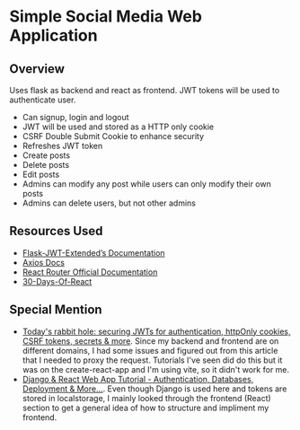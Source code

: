 # Simple Social Media Web Application

## Overview
Uses flask as backend and react as frontend. JWT tokens will be used to authenticate user.
- Can signup, login and logout
- JWT will be used and stored as a HTTP only cookie
- CSRF Double Submit Cookie to enhance security
- Refreshes JWT token 
- Create posts
- Delete posts
- Edit posts
- Admins can modify any post while users can only modify their own posts
- Admins can delete users, but not other admins

## Resources Used
- [Flask-JWT-Extended’s Documentation](https://flask-jwt-extended.readthedocs.io/en/stable/)
- [Axios Docs](https://axios-http.com/docs/intro)
- [React Router Official Documentation](https://reactrouter.com/home)
- [30-Days-Of-React](https://github.com/Asabeneh/30-Days-Of-React/blob/master/01_Day_JavaScript_Refresher/01_javascript_refresher.md)

## Special Mention
- [Today's rabbit hole: securing JWTs for authentication, httpOnly cookies, CSRF tokens, secrets & more](https://dev.to/petrussola/today-s-rabbit-hole-jwts-in-httponly-cookies-csrf-tokens-secrets-more-1jbp). Since my backend and frontend are on different domains, I had some issues and figured out from this article that I needed to proxy the request. Tutorials I've seen did do this but it was on the create-react-app and I'm using vite, so it didn't work for me.
- [Django & React Web App Tutorial - Authentication, Databases, Deployment & More...](https://www.youtube.com/watch?v=c-QsfbznSXI). Even though Django is used here and tokens are stored in localstorage, I mainly looked through the frontend (React) section to get a general idea of how to structure and impliment my frontend.
